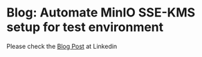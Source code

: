 # Blog: Automate MinIO SSE-KMS setup for test environment

Please check the [Blog Post](https://www.linkedin.com/pulse/automate-minio-sse-kms-setup-test-environment-gennadiy-greenberg-bizrf) at Linkedin